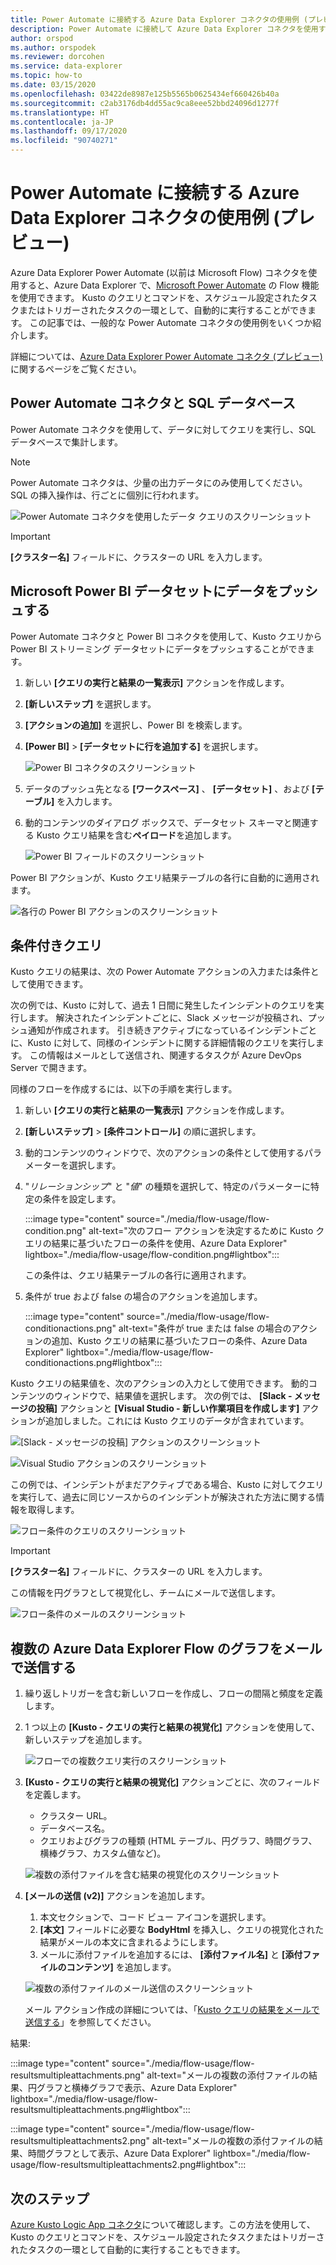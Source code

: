 ```yaml
---
title: Power Automate に接続する Azure Data Explorer コネクタの使用例 (プレビュー)
description: Power Automate に接続して Azure Data Explorer コネクタを使用する一般的な例をいくつか取り上げて説明します。
author: orspod
ms.author: orspodek
ms.reviewer: dorcohen
ms.service: data-explorer
ms.topic: how-to
ms.date: 03/15/2020
ms.openlocfilehash: 03422de8987e125b5565b0625434ef660426b40a
ms.sourcegitcommit: c2ab3176db4dd55ac9ca8eee52bbd24096d1277f
ms.translationtype: HT
ms.contentlocale: ja-JP
ms.lasthandoff: 09/17/2020
ms.locfileid: "90740271"
---
```

# <a name="usage-examples-for-azure-data-explorer-connector-to-power-automate-preview"></a>Power Automate に接続する Azure Data Explorer コネクタの使用例 (プレビュー)

Azure Data Explorer Power Automate (以前は Microsoft Flow) コネクタを使用すると、Azure Data Explorer で、[Microsoft Power Automate](https://flow.microsoft.com/) の Flow 機能を使用できます。 Kusto のクエリとコマンドを、スケジュール設定されたタスクまたはトリガーされたタスクの一環として、自動的に実行することができます。 この記事では、一般的な Power Automate コネクタの使用例をいくつか紹介します。

詳細については、[Azure Data Explorer Power Automate コネクタ (プレビュー)](flow.md) に関するページをご覧ください。

## <a name="power-automate-connector-and-your-sql-database"></a>Power Automate コネクタと SQL データベース

Power Automate コネクタを使用して、データに対してクエリを実行し、SQL データベースで集計します。

> [!Note]
> Power Automate コネクタは、少量の出力データにのみ使用してください。 SQL の挿入操作は、行ごとに個別に行われます。 

![Power Automate コネクタを使用したデータ クエリのスクリーンショット](./media/flow-usage/flow-sqlexample.png)

> [!IMPORTANT]
> **[クラスター名]** フィールドに、クラスターの URL を入力します。

## <a name="push-data-to-a-microsoft-power-bi-dataset"></a>Microsoft Power BI データセットにデータをプッシュする

Power Automate コネクタと Power BI コネクタを使用して、Kusto クエリから Power BI ストリーミング データセットにデータをプッシュすることができます。

1. 新しい **[クエリの実行と結果の一覧表示]** アクションを作成します。
1. **[新しいステップ]** を選択します。
1. **[アクションの追加]** を選択し、Power BI を検索します。
1. **[Power BI]**  >  **[データセットに行を追加する]** を選択します。 

    ![Power BI コネクタのスクリーンショット](./media/flow-usage/flow-powerbiconnector.png)

1. データのプッシュ先となる **[ワークスペース]** 、 **[データセット]** 、および **[テーブル]** を入力します。
1. 動的コンテンツのダイアログ ボックスで、データセット スキーマと関連する Kusto クエリ結果を含む**ペイロード**を追加します。

    ![Power BI フィールドのスクリーンショット](./media/flow-usage/flow-powerbifields.png)

Power BI アクションが、Kusto クエリ結果テーブルの各行に自動的に適用されます。 

![各行の Power BI アクションのスクリーンショット](./media/flow-usage/flow-powerbiforeach.png)

## <a name="conditional-queries"></a>条件付きクエリ

Kusto クエリの結果は、次の Power Automate アクションの入力または条件として使用できます。

次の例では、Kusto に対して、過去 1 日間に発生したインシデントのクエリを実行します。 解決されたインシデントごとに、Slack メッセージが投稿され、プッシュ通知が作成されます。
引き続きアクティブになっているインシデントごとに、Kusto に対して、同様のインシデントに関する詳細情報のクエリを実行します。 この情報はメールとして送信され、関連するタスクが Azure DevOps Server で開きます。

同様のフローを作成するには、以下の手順を実行します。

1. 新しい **[クエリの実行と結果の一覧表示]** アクションを作成します。
1. **[新しいステップ]**  >  **[条件コントロール]** の順に選択します。
1. 動的コンテンツのウィンドウで、次のアクションの条件として使用するパラメーターを選択します。
1. "*リレーションシップ*" と "*値*" の種類を選択して、特定のパラメーターに特定の条件を設定します。

    :::image type="content" source="./media/flow-usage/flow-condition.png" alt-text="次のフロー アクションを決定するために Kusto クエリの結果に基づいたフローの条件を使用、Azure Data Explorer" lightbox="./media/flow-usage/flow-condition.png#lightbox":::

    この条件は、クエリ結果テーブルの各行に適用されます。
1. 条件が true および false の場合のアクションを追加します。

    :::image type="content" source="./media/flow-usage/flow-conditionactions.png" alt-text="条件が true または false の場合のアクションの追加、Kusto クエリの結果に基づいたフローの条件、Azure Data Explorer" lightbox="./media/flow-usage/flow-conditionactions.png#lightbox":::

Kusto クエリの結果値を、次のアクションの入力として使用できます。 動的コンテンツのウィンドウで、結果値を選択します。
次の例では、 **[Slack - メッセージの投稿]** アクションと **[Visual Studio - 新しい作業項目を作成します]** アクションが追加しました。これには Kusto クエリのデータが含まれています。

![[Slack - メッセージの投稿] アクションのスクリーンショット](./media/flow-usage/flow-slack.png)

![Visual Studio アクションのスクリーンショット](./media/flow-usage/flow-visualstudio.png)

この例では、インシデントがまだアクティブである場合、Kusto に対してクエリを実行して、過去に同じソースからのインシデントが解決された方法に関する情報を取得します。

![フロー条件のクエリのスクリーンショット](./media/flow-usage/flow-conditionquery.png)

> [!IMPORTANT]
> **[クラスター名]** フィールドに、クラスターの URL を入力します。

この情報を円グラフとして視覚化し、チームにメールで送信します。

![フロー条件のメールのスクリーンショット](./media/flow-usage/flow-conditionemail.png)

## <a name="email-multiple-azure-data-explorer-flow-charts"></a>複数の Azure Data Explorer Flow のグラフをメールで送信する

1. 繰り返しトリガーを含む新しいフローを作成し、フローの間隔と頻度を定義します。 
1. 1 つ以上の **[Kusto - クエリの実行と結果の視覚化]** アクションを使用して、新しいステップを追加します。 

    ![フローでの複数クエリ実行のスクリーンショット](./media/flow-usage/flow-severalqueries.png)

1. **[Kusto - クエリの実行と結果の視覚化]** アクションごとに、次のフィールドを定義します。
    * クラスター URL。
    * データベース名。
    * クエリおよびグラフの種類 (HTML テーブル、円グラフ、時間グラフ、横棒グラフ、カスタム値など)。

    ![複数の添付ファイルを含む結果の視覚化のスクリーンショット](./media/flow-usage/flow-visualizeresultsmultipleattachments.png)

1. **[メールの送信 (v2)]** アクションを追加します。 
    1. 本文セクションで、コード ビュー アイコンを選択します。
    1. **[本文]** フィールドに必要な **BodyHtml** を挿入し、クエリの視覚化された結果がメールの本文に含まれるようにします。
    1. メールに添付ファイルを追加するには、 **[添付ファイル名]** と **[添付ファイルのコンテンツ]** を追加します。
    
    ![複数の添付ファイルのメール送信のスクリーンショット](./media/flow-usage/flow-email-multiple-attachments.png)

    メール アクション作成の詳細については、「[Kusto クエリの結果をメールで送信する](flow.md#email-kusto-query-results)」を参照してください。 

結果:

:::image type="content" source="./media/flow-usage/flow-resultsmultipleattachments.png" alt-text="メールの複数の添付ファイルの結果、円グラフと横棒グラフで表示、Azure Data Explorer" lightbox="./media/flow-usage/flow-resultsmultipleattachments.png#lightbox":::

:::image type="content" source="./media/flow-usage/flow-resultsmultipleattachments2.png" alt-text="メールの複数の添付ファイルの結果、時間グラフとして表示、Azure Data Explorer" lightbox="./media/flow-usage/flow-resultsmultipleattachments2.png#lightbox":::

## <a name="next-steps"></a>次のステップ

[Azure Kusto Logic App コネクタ](kusto/tools/logicapps.md)について確認します。この方法を使用して、Kusto のクエリとコマンドを、スケジュール設定されたタスクまたはトリガーされたタスクの一環として自動的に実行することもできます。

